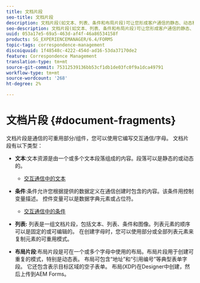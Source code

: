 ```yaml
---
title: 文档片段
seo-title: 文档片段
description: 文档片段(如文本、列表、条件和布局片段)可让您形成客户通信的静态、动态和可重复组件。
seo-description: 文档片段(如文本、列表、条件和布局片段)可让您形成客户通信的静态、动态和可重复组件。
uuid: 053a17e5-69a5-463d-af4f-46a86534158f
products: SG_EXPERIENCEMANAGER/6.4/FORMS
topic-tags: correspondence-management
discoiquuid: 1f48548c-4222-454d-ad16-53da37170de2
feature: Correspondence Management
translation-type: tm+mt
source-git-commit: 75312539136bb53cf1db1de03fc0f9a1dca49791
workflow-type: tm+mt
source-wordcount: '268'
ht-degree: 2%

---
```



# 文档片段 {#document-fragments}

文档片段是通信的可重用部分/组件，您可以使用它编写交互通信/字母。 文档片段有以下类型：

* **文本**:文本资源是由一个或多个文本段落组成的内容。段落可以是静态的或动态的。

   * [交互通信中的文本](/help/forms/using/texts-interactive-communications.md)

* **条件**:条件允许您根据提供的数据定义在通信创建时包含的内容。该条件用控制变量描述。 控件变量可以是数据字典元素或占位符。

   * [交互通信中的条件](/help/forms/using/conditions-interactive-communications.md)

* **列表:** 列表是一组文档片段，包括文本、列表、条件和图像。列表元素的顺序可以是固定的或可编辑的。 在创建字母时，您可以使用部分或全部列表元素来复制元素的可重用模式。
* **布局片段**:布局片段是可在一个或多个字母中使用的布局。布局片段用于创建可重复的模式，特别是动态表。 布局可包含“地址”和“引用编号”等典型表单字段。 它还包含表示目标区域的空子表单。 布局(XDP)在Designer中创建，然后上传到AEM Forms。

